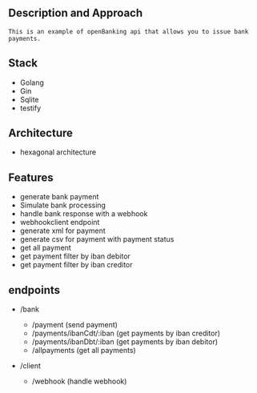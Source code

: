 
## Description and Approach 
```This is an example of openBanking api that allows you to issue bank payments.```

## Stack
- Golang
- Gin
- Sqlite
- testify

## Architecture
- hexagonal architecture

## Features

- generate bank payment
- Simulate bank processing
- handle bank response with a webhook
- webhookclient endpoint
- generate xml for payment 
- generate csv for payment with payment status
- get all payment 
- get payment filter by iban debitor
- get payment filter by iban creditor

## endpoints

- /bank
    - /payment (send payment)
    - /payments/ibanCdt/:iban (get payments by iban creditor)
    - /payments/ibanDbt/:iban (get payments by iban debitor)
    - /allpayments (get all payments)

- /client
    - /webhook (handle webhook)